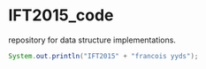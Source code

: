 # IFT2015_code

repository for data structure implementations.

``` java
System.out.println("IFT2015" + "francois yyds");
```
